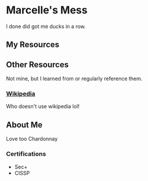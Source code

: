 # Marcelle's Mess

I done did got me ducks in a row.

## My Resources



## Other Resources

Not mine, but I learned from or regularly reference them.

### [Wikipedia](wikipedia.com)
Who doesn't use wikipedia lol!

## About Me

Love too Chardonnay

### Certifications
- Sec+
- CISSP
